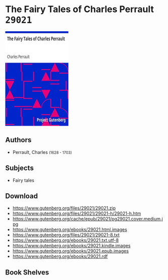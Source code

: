 # The Fairy Tales of Charles Perrault <kbd>29021</kbd>

![](./cover.medium.jpg "")

## Authors


 - Perrault, Charles <small>(1628 - 1703)</small>

## Subjects


 - Fairy tales

## Download


 - https://www.gutenberg.org/files/29021/29021.zip
 - https://www.gutenberg.org/files/29021/29021-h/29021-h.htm
 - https://www.gutenberg.org/cache/epub/29021/pg29021.cover.medium.jpg
 - https://www.gutenberg.org/ebooks/29021.html.images
 - https://www.gutenberg.org/files/29021/29021-8.txt
 - https://www.gutenberg.org/ebooks/29021.txt.utf-8
 - https://www.gutenberg.org/ebooks/29021.kindle.images
 - https://www.gutenberg.org/ebooks/29021.epub.images
 - https://www.gutenberg.org/ebooks/29021.rdf

## Book Shelves


